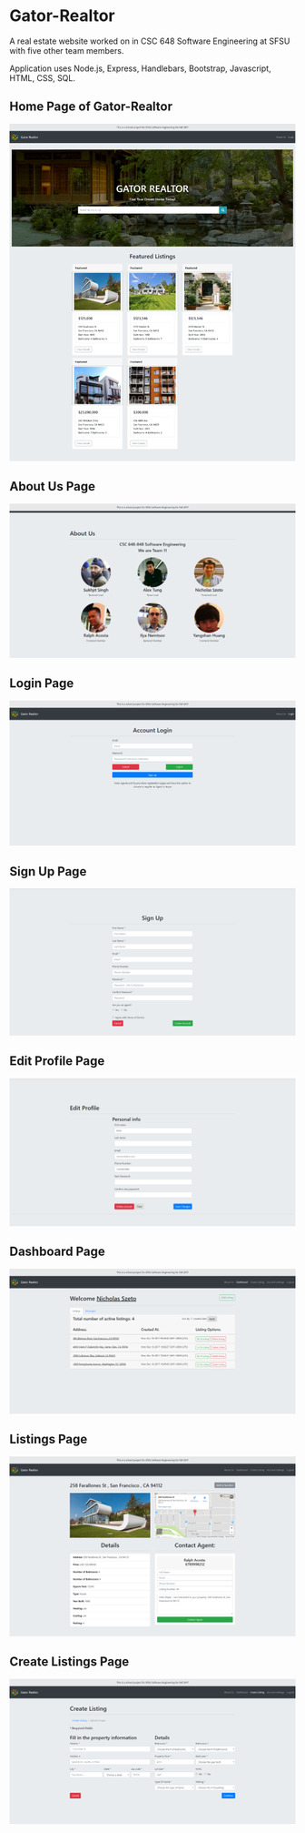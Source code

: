 # Gator-Realtor
A real estate website worked on in CSC 648 Software Engineering at SFSU with five other team members.

Application uses Node.js, Express, Handlebars, Bootstrap, Javascript, HTML, CSS, SQL.

## Home Page of Gator-Realtor
![](Demo/home.png)

## About Us Page
![](Demo/aboutus.png)

## Login Page
![](Demo/login.png)

## Sign Up Page
![](Demo/signup.png)

## Edit Profile Page
![](Demo/editprofile.png)

## Dashboard Page
![](Demo/dashboard.png)

## Listings Page
![](Demo/listing.png)

## Create Listings Page
![](Demo/createlisting.png)
